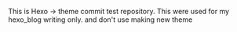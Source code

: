 This is Hexo -> theme commit test repository.
This were used for my hexo_blog writing only.
and don't use making new theme

